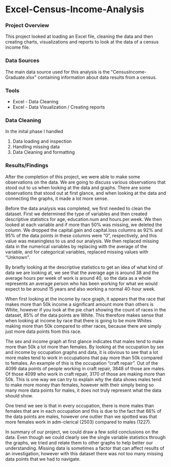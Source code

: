 # Excel-Census-Income-Analysis

### Project Overview

This project looked at loading an Excel file, cleaning the data and then creating charts, visualizations and reports to look at the data of a census income file.

### Data Sources

The main data source used for this analysis is the "CensusIncome-Graduate.xlsx" containing information about data results from a census.

### Tools

- Excel - Data Cleaning
- Excel - Data Visualization / Creating reports

### Data Cleaning

In the inital phase I handled
1. Data loading and inspection
2. Handling missing data
3. Data Cleaning and formatting


### Results/Findings

After the completion of this project, we were able to make some observations on the data.  We are going to discuss various observations that stood out to us when looking at the data and graphs. There are some observations that stood out at first glance, and when looking at the data and connecting the graphs, it made a lot more sense.

Before the data analysis was completed, we first needed to clean the dataset. First we determined the type of variables and then created descriptive statistics for age, education.num and hours.per.week. We then looked at each variable and if more than 50% was missing, we deleted the column. We dropped the capital.gain and capital.loss columns as 92% and 95% of the data points in these columns were “0”, respectively, and this value was meaningless to us and our analysis. We then replaced missing data in the numerical variables by replacing with the average of the variable, and for categorical variables, replaced missing values with “Unknown”.

By briefly looking at the descriptive statistics to get an idea of what kind of data we are looking at, we see that the average age is around 38 and the average hours per week of work is around 40, so the data as a whole represents an average person who has been working for what we would expect to be around 15 years and also working a normal 40-hour week.

When first looking at the income by race graph, it appears that the race that makes more than 50k income a significant amount more than others is White, however if you look at the pie chart showing the count of races in the dataset, 85% of the data points are White. This therefore makes sense that when looking at income by race that there is going to be more Whites making more than 50k compared to other races, because there are simply just more data points from this race.

The sex and income graph at first glance indicates that males tend to make more than 50k a lot more than females. By looking at the occupation by sex and income by occupation graphs and data, it is obvious to see that a lot more males tend to work in occupations that pay more than 50k compared to females. An example of this is the occupation “craft repair”. Out of the 4099 data points of people working in craft repair, 3848 of those are males. Of those 4099 who work in craft repair, 3170 of those are making more than 50k. This is one way we can try to explain why the data shows males tend to make more money than females, however with their simply being so many more data points for males, it does not truly represent what the data should show.

One trend we see is that in every occupation, there is more males than females that are in each occupation and this is due to the fact that 66% of the data points are males, however one outlier than we spotted was that more females work in adm-clerical (2503) compared to males (1227).

In summary of our project, we could draw a few solid conclusions on the data. Even though we could clearly see the single variable statistics through the graphs, we tried and relate them to other graphs to help better our understanding. Missing data is sometimes a factor that can affect results of an investigation, however with this dataset there was not too many missing data points that we had to navigate.

